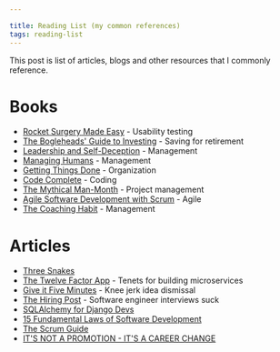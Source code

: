 ```yaml
---

title: Reading List (my common references)
tags: reading-list
---
```


This post is list of articles, blogs and other resources that I commonly reference.

# Books

- [Rocket Surgery Made Easy](http://www.amazon.com/gp/product/B002UXRGNO) - Usability testing
- [The Bogleheads' Guide to Investing](http://www.amazon.com/gp/product/0471730335) - Saving for retirement
- [Leadership and Self-Deception](http://www.amazon.com/gp/product/B00GUPYRUS) - Management
- [Managing Humans](http://www.amazon.com/gp/product/1430243147) - Management
- [Getting Things Done](http://www.amazon.com/gp/product/0142000280) - Organization
- [Code Complete](http://www.amazon.com/Code-Complete-Practical-Handbook-Construction/dp/0735619670) - Coding
- [The Mythical Man-Month](http://www.amazon.com/Mythical-Man-Month-Software-Engineering-Anniversary/dp/0201835959) - Project management
- [Agile Software Development with Scrum](http://www.amazon.com/gp/product/0130676349) - Agile
- [The Coaching Habit](https://www.amazon.com/Coaching-Habit-Less-Change-Forever/dp/0978440749) - Management

# Articles

- [Three Snakes](http://www.celebrazio.net/jimb/15.html)
- [The Twelve Factor App](http://12factor.net/) - Tenets for building microservices
- [Give it Five Minutes](https://signalvnoise.com/posts/3124-give-it-five-minutes) - Knee jerk idea dismissal
- [The Hiring Post](http://sockpuppet.org/blog/2015/03/06/the-hiring-post/) - Software engineer interviews suck
- [SQLAlchemy for Django Devs](http://lucumr.pocoo.org/2011/7/19/sqlachemy-and-you/)
- [15 Fundamental Laws of Software Development](http://www.exceptionnotfound.net/fundamental-laws-of-software-development/)
- [The Scrum Guide](http://www.scrumguides.org/scrum-guide.html)
- [IT'S NOT A PROMOTION - IT'S A CAREER CHANGE](http://fractio.nl/2014/09/19/not-a-promotion-a-career-change/)
